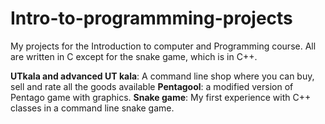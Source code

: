 # Intro-to-programmming-projects
My projects for the Introduction to computer and Programming course. All are written in C except for the snake game, which is in C++.

**UTkala and advanced UT kala**: A command line shop where you can buy, sell and rate all the goods available
**Pentagool**: a modified version of Pentago game with graphics.
**Snake game**: My first experience with C++ classes in a command line snake game.
